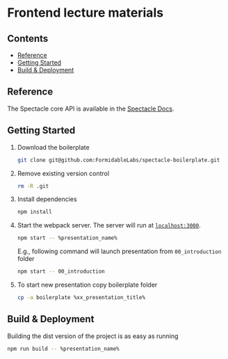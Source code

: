 # Frontend lecture materials

## Contents

- [Reference](#reference)
- [Getting Started](#getting-started)
- [Build & Deployment](#build-deployment)

## Reference

The Spectacle core API is available in the [Spectacle Docs](https://github.com/FormidableLabs/spectacle/blob/master/README.md).

## Getting Started

1. Download the boilerplate

   ```sh
   git clone git@github.com:FormidableLabs/spectacle-boilerplate.git
   ```

2. Remove existing version control

   ```sh
   rm -R .git
   ```

3. Install dependencies

   ```sh
   npm install
   ```

4. Start the webpack server. The server will run at [`localhost:3000`](http://localhost:3000).

   ```sh
   npm start -- %presentation_name%
   ```

   E.g., following command will launch presentation from `00_introduction` folder

   ```sh
   npm start -- 00_introduction
   ```

5. To start new presentation copy boilerplate folder

   ```sh
   cp -a boilerplate %xx_presentation_title%
   ```


## Build & Deployment

Building the dist version of the project is as easy as running

```sh
npm run build -- %presentation_name%
```

